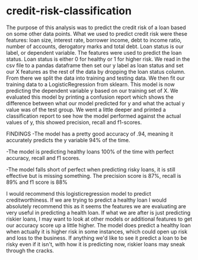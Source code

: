 # credit-risk-classification

The purpose of this analysis was to predict the credit risk of a loan based on some other data points.  What we used to predict credit risk were these features: loan size, interest rate, borrower income, debt to income ratio, number of accounts, derogatory marks and total debt.  Loan status is our label, or dependent variable.  The features were used to predict the loan status.  Loan status is either 0 for healthy or 1 for higher risk.  We read in the csv file to a pandas dataframe then set our y label as loan status and set our X features as the rest of the data by dropping the loan status column.  From there we split the data into training and testing data.  We then fit our training data to a LogisticRegression from sklearn.  This model is now predicting the dependent variable y based on our training set of X.  We evaluated this model by printing a confusion report which shows the difference between what our model predicted for y and what the actual y value was of the test group.  We went a little deeper and printed a classification report to see how the model performed against the actual values of y, this showed precision, recall and f1-scores.

FINDINGS -The model has a pretty good accuracy of .94, meaning it accurately predicts the y variable 94% of the time.  

-The model is predicting healthy loans 100% of the time with perfect accuracy, recall and f1 scores.

-The model falls short of perfect when predicting risky loans, it is still effective but is missing something.  The precision score is 87%, recall is 89% and f1 score is 88%

I would recommend this logisticregression model to predict creditworthiness.  If we are trying to predict a healthy loan I would absolutely recommend this as it seems the features we are evaluating are very useful in predicting a health loan.  If what we are after is just predicting riskier loans, I may want to look at other models or additional features to get our accuracy score up a little higher.  The model does predict a healthy loan when actually it is higher risk in some instances, which could open up risk and loss to the business.  If anything we'd like to see it predict a loan to be risky even if it isn't, with how it is predicting now, riskier loans may sneak through the cracks.
